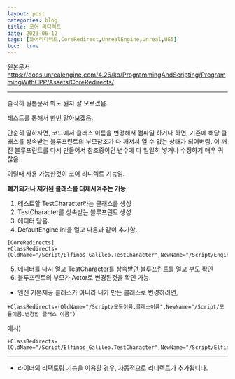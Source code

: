 ```yaml
---
layout: post
categories: blog
title: 코어 리디렉트
date: 2023-06-12
tags: [코어리디렉트,CoreRedirect,UnrealEngine,Unreal,UE5]
toc:  true
---
```



원본문서 https://docs.unrealengine.com/4.26/ko/ProgrammingAndScripting/ProgrammingWithCPP/Assets/CoreRedirects/

--------------------------------

솔직히 원본문서 봐도 뭔지 잘 모르겠음.

테스트를 통해서 한번 알아보겠음.

단순히 말하자면, 코드에서 클래스 이름을 변경해서 컴파일 하거나 하면,
기존에 해당 클래스를 상속받는 블루프린트의 부모참조가 다 깨져서 열 수 없는 상태가 되어버림.
이 깨진 블루프린트를 다시 만들어서 참조중이던 변수에 다 일일히 넣거나 수정하기 매우 귀찮음.

이럴때 사용 가능한것이 코어 리디렉트 기능임.

**폐기되거나 제거된 클래스를 대체시켜주는 기능**


1. 테스트할 TestCharacter라는 클래스를 생성
2. TestCharacter를 상속받는 블루프린트 생성
3. 에디터 닫음.
4. DefaultEngine.ini을 열고 다음과 같이 추가함.

```
[CoreRedirects]
+ClassRedirects=(OldName="/Script/Elfinos_Galileo.TestCharacter",NewName="/Script/Engine.Actor")
```

5. 에디터를 다시 열고 TestCharacter를 상속받던 블루프린트를 열고 부모 확인
6. 블루프린트의 부모가 Actor로 변경된것을 확인 가능.


* 앤진 기본제공 클래스가 아니라 내가 만든 클래스로 변경하려면,

```
+ClassRedirects=(OldName="/Script/모듈이름.클래스이름",NewName="/Script/모듈이름.변경할 클래스 이름")
```

예시)
```
+ClassRedirects=(OldName="/Script/Elfinos_Galileo.TestCharacter",NewName="/Script/Elfinos_Galileo.StructureActor")
```


------------------------------
* 라이더의 리팩토링 기능을 이용할 경우, 자동적으로 리디렉트가 추가됩니다.

